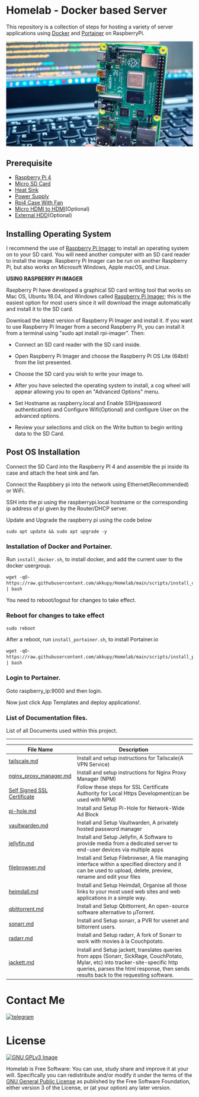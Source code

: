 # Homelab - Docker based Server

This repository is a collection of steps for hosting a variety of server applications using [Docker](https://www.docker.com/) and [Portainer](https://github.com/portainer/portainer) on RaspberryPi.

![alt text](https://github.com/akkupy/Homelab/blob/main/images/rpi4.jpg?raw=true)

## Prerequisite

* [Raspberry Pi 4](https://robu.in/product/raspberry-pi-4-model-b-with-4-gb-ram/)
* [Micro SD Card](https://www.amazon.in/gp/product/B082WPGKT6)
* [Heat Sink](https://robu.in/product/black-4-in-1-heat-sink-set-aluminum-for-raspberry-pi-4b/)
* [Power Supply](https://www.amazon.in/gp/product/B07XY8F3P7/)
* [Rpi4 Case With Fan](https://www.amazon.in/gp/product/B082ZQSHFZ/)
* [Micro HDMI to HDMI](https://www.amazon.in/gp/product/B08PW6W54V/)(Optional)
* [External HDD](https://www.flipkart.com/wd-1-5-tb-wired-external-hard-disk-drive-hdd/p/itmfcyh2wheuvhbk)(Optional)

## Installing Operating System

I recommend the use of [Raspberry Pi Imager](https://www.raspberrypi.com/software/) to install an operating system on to your SD card. You will need another computer with an SD card reader to install the image. Raspberry Pi Imager can be run on another Raspberry Pi, but also works on Microsoft Windows, Apple macOS, and Linux.

**USING RASPBERRY PI IMAGER**

Raspberry Pi have developed a graphical SD card writing tool that works on Mac OS, Ubuntu 18.04, and Windows called [Raspberry Pi Imager](https://www.raspberrypi.com/software/); this is the easiest option for most users since it will download the image automatically and install it to the SD card.

Download the latest version of Raspberry Pi Imager and install it. If you want to use Raspberry Pi Imager from a second Raspberry Pi, you can install it from a terminal using "sudo apt install rpi-imager". Then:

* Connect an SD card reader with the SD card inside.

* Open Raspberry Pi Imager and choose the Raspberry Pi OS Lite (64bit) from the list presented.

* Choose the SD card you wish to write your image to.

* After you have selected the operating system to install, a cog wheel will appear allowing you to open an "Advanced Options" menu.

* Set Hostname as raspberry.local and Enable SSH(password authentication) and Configure Wifi(Optional) and configure User on the advanced options.

* Review your selections and click on the Write button to begin writing data to the SD Card.

## Post OS Installation

Connect the SD Card into the Raspberry PI 4 and assemble the pi inside its case and attach the heat sink and fan.

Connect the Raspbbery pi into the network using Ethernet(Recommended) or WiFi.

SSH into the pi using the raspberrypi.local hostname or the corresponding ip address of pi given by the Router/DHCP server.

Update and Upgrade the raspberry pi using the code below

```
sudo apt update && sudo apt upgrade -y
```

### Installation of Docker and Portainer.
Run `install_docker.sh`, to install docker, and add the current user to the docker usergroup.

```
wget -qO- https://raw.githubusercontent.com/akkupy/Homelab/main/scripts/install_docker.sh | bash
```
You need to reboot/logout for changes to take effect.

### Reboot for changes to take effect

```
sudo reboot
```

After a reboot, run `install_portainer.sh`, to install Portainer.io

```
wget -qO- https://raw.githubusercontent.com/akkupy/Homelab/main/scripts/install_portainer.sh | bash
```

### Login to Portainer.

Goto raspberry_ip:9000 and then login.

Now just click App Templates and deploy applications!.

### List of Documentation files.


List of all Documents used within this project.

---

| File Name | Description |
| --------- | ----------- |
|[tailscale.md](./docs/tailscale.md)|Install and setup instructions for Tailscale(A VPN Service)|
|[nginx_proxy_manager.md](./docs/nginx_proxy_manager.md)|Install and setup instructions for Nginx Proxy Manager (NPM)|
|[Self Signed SSL Certificate](https://github.com/akkupy/Self_Signed_SSL_Cerificate)|Follow these steps for SSL Certificate Authority for Local Https Development(can be used with NPM)|
|[pi-hole.md](./docs/pi-hole.md)|Install and Setup Pi-Hole for Network-Wide Ad Block|
|[vaultwarden.md](./docs/vaultwarden.md)|Install and Setup Vaultwarden, A privately hosted password manager|
|[jellyfin.md](./docs/jellyfin.md)|Install and Setup Jellyfin, A Software to provide media from a dedicated server to end-user devices via multiple apps|
|[filebrowser.md](./docs/filebrowser.md)|Install and Setup Filebrowser, A file managing interface within a specified directory and it can be used to upload, delete, preview, rename and edit your files|
|[heimdall.md](./docs/heimdall.md)|Install and Setup Heimdall, Organise all those links to your most used web sites and web applications in a simple way.|
|[qbittorrent.md](./docs/qbittorrent.md)|Install and Setup Qbittorrent, An open-source software alternative to µTorrent.|
|[sonarr.md](./docs/sonarr.md)|Install and Setup sonarr, a PVR for usenet and bittorrent users.|
|[radarr.md](./docs/radarr.md)|Install and Setup radarr, A fork of Sonarr to work with movies à la Couchpotato.|
|[jackett.md](./docs/jackett.md)|Install and Setup jackett, translates queries from apps (Sonarr, SickRage, CouchPotato, Mylar, etc) into tracker-site-specific http queries, parses the html response, then sends results back to the requesting software.|




# Contact Me
 [![telegram](https://img.shields.io/badge/Akku-000000?style=for-the-badge&logo=telegram)](https://t.me/akkupy)


# License
[![GNU GPLv3 Image](https://www.gnu.org/graphics/gplv3-127x51.png)](http://www.gnu.org/licenses/gpl-3.0.en.html)  

Homelab is Free Software: You can use, study share and improve it at your
will. Specifically you can redistribute and/or modify it under the terms of the
[GNU General Public License](https://www.gnu.org/licenses/gpl.html) as
published by the Free Software Foundation, either version 3 of the License, or
(at your option) any later version. 


